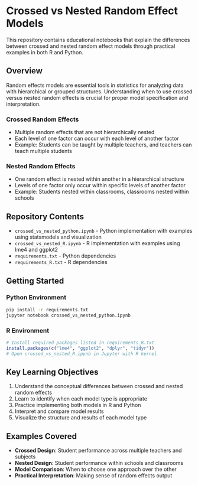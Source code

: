 # Crossed vs Nested Random Effect Models

This repository contains educational notebooks that explain the differences between crossed and nested random effect models through practical examples in both R and Python.

## Overview

Random effects models are essential tools in statistics for analyzing data with hierarchical or grouped structures. Understanding when to use crossed versus nested random effects is crucial for proper model specification and interpretation.

### Crossed Random Effects
- Multiple random effects that are not hierarchically nested
- Each level of one factor can occur with each level of another factor
- Example: Students can be taught by multiple teachers, and teachers can teach multiple students

### Nested Random Effects  
- One random effect is nested within another in a hierarchical structure
- Levels of one factor only occur within specific levels of another factor
- Example: Students nested within classrooms, classrooms nested within schools

## Repository Contents

- `crossed_vs_nested_python.ipynb` - Python implementation with examples using statsmodels and visualization
- `crossed_vs_nested_R.ipynb` - R implementation with examples using lme4 and ggplot2
- `requirements.txt` - Python dependencies
- `requirements_R.txt` - R dependencies

## Getting Started

### Python Environment
```bash
pip install -r requirements.txt
jupyter notebook crossed_vs_nested_python.ipynb
```

### R Environment
```r
# Install required packages listed in requirements_R.txt
install.packages(c("lme4", "ggplot2", "dplyr", "tidyr"))
# Open crossed_vs_nested_R.ipynb in Jupyter with R kernel
```

## Key Learning Objectives

1. Understand the conceptual differences between crossed and nested random effects
2. Learn to identify when each model type is appropriate
3. Practice implementing both models in R and Python
4. Interpret and compare model results
5. Visualize the structure and results of each model type

## Examples Covered

- **Crossed Design**: Student performance across multiple teachers and subjects
- **Nested Design**: Student performance within schools and classrooms
- **Model Comparison**: When to choose one approach over the other
- **Practical Interpretation**: Making sense of random effects output